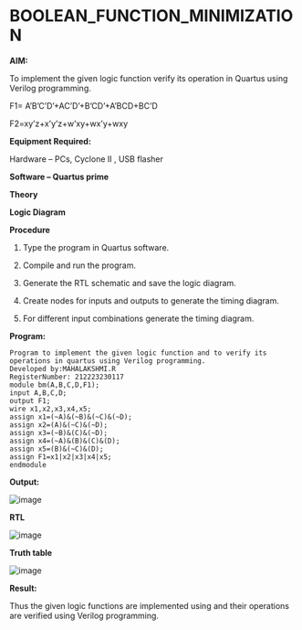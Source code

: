 # BOOLEAN_FUNCTION_MINIMIZATION

**AIM:**

To implement the given logic function verify its operation in Quartus using Verilog programming.

F1= A’B’C’D’+AC’D’+B’CD’+A’BCD+BC’D 

F2=xy’z+x’y’z+w’xy+wx’y+wxy

**Equipment Required:**

Hardware – PCs, Cyclone II , USB flasher

**Software – Quartus prime**

**Theory**

**Logic Diagram**

**Procedure**

1.	Type the program in Quartus software.

2.	Compile and run the program.

3.	Generate the RTL schematic and save the logic diagram.

4.	Create nodes for inputs and outputs to generate the timing diagram.

5.	For different input combinations generate the timing diagram.


**Program:**
```
Program to implement the given logic function and to verify its operations in quartus using Verilog programming. 
Developed by:MAHALAKSHMI.R
RegisterNumber: 212223230117
module bm(A,B,C,D,F1); 
input A,B,C,D; 
output F1; 
wire x1,x2,x3,x4,x5; 
assign x1=(~A)&(~B)&(~C)&(~D); 
assign x2=(A)&(~C)&(~D); 
assign x3=(~B)&(C)&(~D); 
assign x4=(~A)&(B)&(C)&(D); 
assign x5=(B)&(~C)&(D); 
assign F1=x1|x2|x3|x4|x5; 
endmodule 
```

**Output:**

![image](https://github.com/dhivyadharshini2006/BOOLEAN_FUNCTION_MINIMIZATION/assets/144979490/031857ac-e7e9-419e-885d-0646c38fd6de)

**RTL**

![image](https://github.com/dhivyadharshini2006/BOOLEAN_FUNCTION_MINIMIZATION/assets/144979490/5f843a33-bf33-4900-abf1-4bb164d148a4)

**Truth table**

![image](https://github.com/dhivyadharshini2006/BOOLEAN_FUNCTION_MINIMIZATION/assets/144979490/a0c859e5-9a05-428f-90a2-629eb3f49d51)

**Result:**

Thus the given logic functions are implemented using and their operations are verified using Verilog programming.

